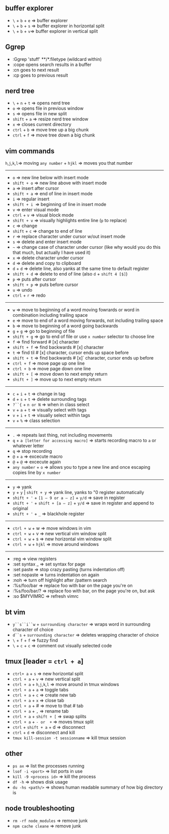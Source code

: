 buffer explorer
----
* `\` + `b` + `e` => buffer explorer
* `\` + `b` + `s` => buffer explorer in horizontal split
* `\` + `b` + `v`=> buffer explorer in vertical split

Ggrep
----
* :Ggrep 'stuff' **/*.filetype (wildcard within)
* :cope opens search results in a buffer
* :cn goes to next result
* :cp goes to previous result

nerd tree
----
* `\` + `n` + `t` => opens nerd tree
* `o` => opens file in previous window
* `s` => opens file in new split
* `shift` + `a` => resize nerd tree window
* `x` => closes current directory
* `ctrl` + `b` => move tree up a big chunk
* `ctrl` + `f` => move tree down a big chunk

vim commands
----
`h`,`j`,`k`,`l`=> moving
`any number` + `hjkl` => moves you that number

***

* `o` => new line below with insert mode
* `shift + o` => new line above with insert mode
* `a` => insert after cursor
* `shift + a` => end of line in insert mode
* `i` => regular insert
* `shift + i `=> beginning of line in insert mode
* `v` => enter visual mode
* `ctrl` + `v` => visual block mode
* `shift + v` => visually highlights entire line (`p` to replace)
* `c` => change
* `shift` + `c` => change to end of line
* `r` => replace character under cursor w/out insert mode
* `s` => delete and enter insert mode
* `~` => change case of character under cursor (like why would you do this that much, but actually I have used it)
* `x` => delete character under cursor
* `d` => delete and copy to clipboard
* `d` + `d` => delete line, also yanks at the same time to default register
* `shift + d` => delete to end of line (also `d` + `shift 4 [$]`)
* `p` => puts after cursor
* `shift + p` => puts before cursor
* `u` => undo
* `ctrl` + `r` => redo

***

* `w` => move to beginning of a word moving fowrards or word in combination including trailing space
* `e` => move to end of a word moving forwards, not including trailing space
* `b` => move to beginning of a word going backwards
* `g` + `g` => go to beginning of file
* `shift + g` => go to end of file or use `x number` selector to choose line
* `f` => find forward # [x] character
* `shift + f` => find backwards # [x] character
* `t` => find til # [x] character, cursor ends up space before 
* `shift + t` => find backwards # [x]` character, cursor ends up before
* `ctrl + f` => move page up one line
* `ctrl + b` => move page down one line
* `shift + [` => move down to next empty return
* `shift + ]` => move up to next empty return

***

* `c` + `i` + `t` => change in tag
* `d` + `s` + `t` => delete surrounding tags
* `?``{` + `n or N` => when in class select
* `v` + `a` + `t` => visually select with tags
* `v` + `i` + `t` => visually select within tags
* `v` + `%` => class selection

***

* `.` => repeats last thing, not including movements
* `q` + `a [letter for accessing macro]` => starts recording macro to `a` or whatever letter
* `q` => stop recording
* `@` + `a` => excecute macro
* `@` + `@` => excecute again
* `any number` + `o` => allows you to type a new line and once escaping copies line by `x number`

***

* `y` => yank
* `y` + `y` | `shift + y` => yank line, yanks to "0 register automatically
* `shift + '` + `[1 – 9 or a – z]` + `y/d` => save in register
* `shift + '` + `shift + [a – z]` + `y/d` => save in register and append to original
* `shift + '` + `_` => blackhole register

***

* `ctrl + w` + w => move windows in vim
* `ctrl + w` + v => new vertical vim window split
* `ctrl + w` + s => new horizontal vim window split
* `ctrl + w` + `hjkl` => move around windows

***

* :reg => view registers
* :set syntax _ => set syntax for page
* :set paste => stop crazy pasting (turns indentation off)
* :set nopaste => turns indentation on again
* :noh => turn off highlight after /pattern search
* :%s/foo/bar => replace foo with bar on the page you're on
* :%s/foo/bar/? => replace foo with bar, on the page you're on, but ask
* :so $MYVIMRC => refresh vimrc

bt vim
---
* `y``s``i``w` + `surrounding character` => wraps word in surrounding character of choice
* `d``s` + `surrounding character` => deletes wrapping character of choice
* `\` + `f` + `f` => fuzzy find
* `\` + `c` + `c` => comment out visually selected code

tmux [leader = `ctrl + a`]
----
* `ctrl+ a` + `s` => new horizontal split
* `ctrl + a` + `v` => new vertical split
* `ctrl + a` + `h`,`j`,`k`,`l` => move around in tmux windows
* `ctrl + a` + `a` => toggle tabs
* `ctrl + a` + `c` => create new tab
* `ctrl + a` + `x` => close tab
* `ctrl + a` + # => move to that # tab
* `ctrl + a` + `,` => rename tab
* `ctrl + a` + `shift + [` => swap splits
* `ctrl + a` + `- or  +` => moves tmux split
* `ctrl` + `shift + a` + d => disconnect
* `ctrl` + `d` => disconnect and kill
* `tmux kill-session -t sessionname` => kill tmux session

other
---
* `ps ax` => list the processes running
* `lsof -i <port>` => list ports in use
* `kill -9 <process id>` => kill the process
* `df -h` => shows disk usage
* `du -hs <path/>` => shows human readable summary of how big directory is

node troubleshooting
---
* `rm -rf node_modules` => remove junk
* `npm cache cleane` => remove junk
